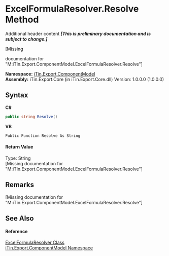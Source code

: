 # ExcelFormulaResolver.Resolve Method 
Additional header content _**\[This is preliminary documentation and is subject to change.\]**_

\[Missing <summary> documentation for "M:iTin.Export.ComponentModel.ExcelFormulaResolver.Resolve"\]

**Namespace:**&nbsp;<a href="55171ca4-890c-0ab2-e812-efe82bc0b686">iTin.Export.ComponentModel</a><br />**Assembly:**&nbsp;iTin.Export.Core (in iTin.Export.Core.dll) Version: 1.0.0.0 (1.0.0.0)

## Syntax

**C#**<br />
``` C#
public string Resolve()
```

**VB**<br />
``` VB
Public Function Resolve As String
```


#### Return Value
Type: String<br />\[Missing <returns> documentation for "M:iTin.Export.ComponentModel.ExcelFormulaResolver.Resolve"\]

## Remarks
\[Missing <remarks> documentation for "M:iTin.Export.ComponentModel.ExcelFormulaResolver.Resolve"\]

## See Also


#### Reference
<a href="5c1e566c-76f3-e359-e7cf-154334b55a72">ExcelFormulaResolver Class</a><br /><a href="55171ca4-890c-0ab2-e812-efe82bc0b686">iTin.Export.ComponentModel Namespace</a><br />